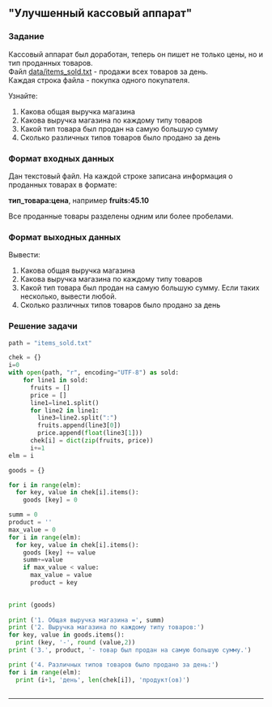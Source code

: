## "Улучшенный кассовый аппарат"

### Задание
Кассовый аппарат был доработан, теперь он пишет не только цены, но и тип проданных товаров. \
Файл [data/items_sold.txt](data/items_sold.txt) - продажи всех товаров за день. \
Каждая строка файла - покупка одного покупателя.

Узнайте:
1. Какова общая выручка магазина
2. Какова выручка магазина по каждому типу товаров
3. Какой тип товара был продан на самую большую сумму
4. Сколько различных типов товаров было продано за день

### Формат входных данных

Дан текстовый файл. На каждой строке записана информация о проданных товарах в формате:

**тип_товара:цена**, например **fruits:45.10**

Все проданные товары разделены одним или более пробелами.

### Формат выходных данных

Вывести:
1. Какова общая выручка магазина
2. Какова выручка магазина по каждому типу товаров
3. Какой тип товара был продан на самую большую сумму. Если таких несколько, вывести любой.
4. Сколько различных типов товаров было продано за день

### Решение задачи

```python
path = "items_sold.txt" 

chek = {}
i=0
with open(path, "r", encoding="UTF-8") as sold:
    for line1 in sold:
      fruits = []
      price = []
      line1=line1.split()
      for line2 in line1:
        line3=line2.split(":")
        fruits.append(line3[0])
        price.append(float(line3[1]))
      chek[i] = dict(zip(fruits, price))
      i+=1
elm = i

goods = {}

for i in range(elm):
  for key, value in chek[i].items():
    goods [key] = 0  

summ = 0
product = ''
max_value = 0 
for i in range(elm):
  for key, value in chek[i].items():
    goods [key] += value
    summ+=value
    if max_value < value:
      max_value = value
      product = key
    

print (goods)
 
print ('1. Общая выручка магазина =', summ)
print ('2. Выручка магазина по каждому типу товаров:')
for key, value in goods.items():
  print (key, '-', round (value,2))
print ('3.', product, '- товар был продан на самую большую сумму.')

print ('4. Различных типов товаров было продано за день:')
for i in range(elm):
  print (i+1, 'день', len(chek[i]), 'продукт(ов)')
  
```

---
